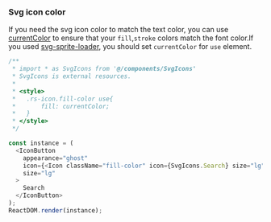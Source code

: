 ### Svg icon color

If you need the svg icon color to match the text color, you can use [currentColor](https://caniuse.com/#search=currentColor) to ensure that your `fill`,`stroke` colors match the font color.If you used [svg-sprite-loader](https://github.com/kisenka/svg-sprite-loader), you should set `currentColor` for `use` element.

<!--start-code-->

```js
/**
 * import * as SvgIcons from '@/components/SvgIcons'
 * SvgIcons is external resources.
 *
 * <style>
 *   .rs-icon.fill-color use{
 *       fill: currentColor;
 *   }
 * </style>
 */

const instance = (
  <IconButton
    appearance="ghost"
    icon={<Icon className="fill-color" icon={SvgIcons.Search} size="lg" />}
    size="lg"
  >
    Search
  </IconButton>
);
ReactDOM.render(instance);
```

<!--end-code-->
